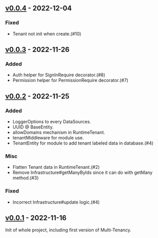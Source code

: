 ## [v0.0.4](https://github.com/Yunology/multi-tenancy/releases/tag/v0.0.4)  -  2022-12-04
### Fixed
- Tenant not init when create.(#10)

## [v0.0.3](https://github.com/Yunology/multi-tenancy/releases/tag/v0.0.3)  -  2022-11-26
### Added
- Auth helper for SignInRequire decorator.(#8)
- Permission helper for PermissionRequire decorator.(#7)

## [v0.0.2](https://github.com/Yunology/multi-tenancy/releases/tag/v0.0.2)  -  2022-11-25
### Added
- LoggerOptions to every DataSources.
- UUID @ BaseEntity.
- allowDomains mechanism in RuntimeTenant.
- tenantMiddleware for module use.
- TenantEntity for module to add tenant labeled data in database.(#4)

### Misc
- Flatten Tenant data in RuntimeTenant.(#2)
- Remove Infrastructure#getManyByIds since it can do with getMany method.(#3)

### Fixed
- Incorrect Infrastructure#update logic.(#4)

## [v0.0.1](https://github.com/Yunology/multi-tenancy/releases/tag/v0.0.1)  -  2022-11-16
Init of whole project, including first version of Multi-Tenancy.
